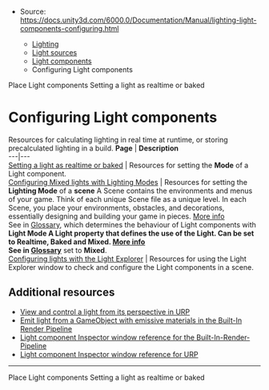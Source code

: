 * Source: https://docs.unity3d.com/6000.0/Documentation/Manual/lighting-light-components-configuring.html

  * [Lighting](https://docs.unity3d.com/6000.0/Documentation/Manual/LightingOverview.html)
  * [Light sources](https://docs.unity3d.com/6000.0/Documentation/Manual/lighting-light-sources.html)
  * [Light components](https://docs.unity3d.com/6000.0/Documentation/Manual/lighting-light-components.html)
  * Configuring Light components


[](https://docs.unity3d.com/6000.0/Documentation/Manual/UsingLights.html)
Place Light components
[](https://docs.unity3d.com/6000.0/Documentation/Manual/LightModes-landing.html)
Setting a light as realtime or baked
# Configuring Light components
Resources for calculating lighting in real time at runtime, or storing precalculated lighting in a build.
**Page** | **Description**  
---|---  
[Setting a light as realtime or baked](https://docs.unity3d.com/6000.0/Documentation/Manual/LightModes-landing.html) | Resources for setting the **Mode** of a Light component.  
[Configuring Mixed lights with Lighting Modes](https://docs.unity3d.com/6000.0/Documentation/Manual/lighting-mode.html) | Resources for setting the **Lighting Mode** of a **scene** A Scene contains the environments and menus of your game. Think of each unique Scene file as a unique level. In each Scene, you place your environments, obstacles, and decorations, essentially designing and building your game in pieces. [More info](https://docs.unity3d.com/6000.0/Documentation/Manual/CreatingScenes.html)  
See in [Glossary](https://docs.unity3d.com/6000.0/Documentation/Manual/Glossary.html#Scene), which determines the behaviour of Light components with ****Light Mode** A Light property that defines the use of the Light. Can be set to Realtime, Baked and Mixed. [More info](https://docs.unity3d.com/6000.0/Documentation/Manual/LightModes.html)  
See in [Glossary](https://docs.unity3d.com/6000.0/Documentation/Manual/Glossary.html#LightMode)** set to **Mixed**.  
[Configuring lights with the Light Explorer](https://docs.unity3d.com/6000.0/Documentation/Manual/LightingExplorer-landing.html) | Resources for using the Light Explorer window to check and configure the Light components in a scene.  
## Additional resources
  * [View and control a light from its perspective in URP](https://docs.unity3d.com/6000.0/Documentation/Manual/urp/lights-placement-tool.html)
  * [Emit light from a GameObject with emissive materials in the Built-In Render Pipeline](https://docs.unity3d.com/6000.0/Documentation/Manual/lighting-emissive-materials.html)
  * [Light component Inspector window reference for the Built-In-Render-Pipeline](https://docs.unity3d.com/6000.0/Documentation/Manual/class-Light.html)
  * [Light component Inspector window reference for URP](https://docs.unity3d.com/6000.0/Documentation/Manual/urp/light-component.html)


* * *
[](https://docs.unity3d.com/6000.0/Documentation/Manual/UsingLights.html)
Place Light components
[](https://docs.unity3d.com/6000.0/Documentation/Manual/LightModes-landing.html)
Setting a light as realtime or baked

